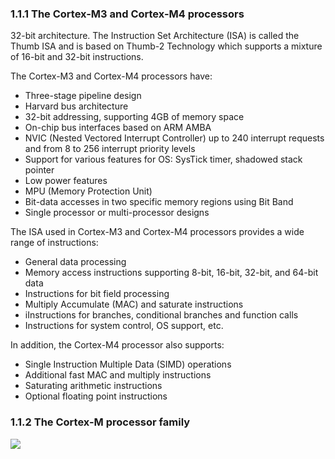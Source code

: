 <h3>1.1.1 The Cortex-M3 and Cortex-M4 processors</h3> 
<p>32-bit architecture. The Instruction Set Architecture (ISA) is called the Thumb ISA and is based on Thumb-2 Technology which supports a mixture of 16-bit and 32-bit instructions.</p>
<p>The Cortex-M3 and Cortex-M4 processors have:</p>
<ul>
  <li>Three-stage pipeline design</li>
  <li>Harvard bus architecture</li>
  <li>32-bit addressing, supporting 4GB of memory space</li>
  <li>On-chip bus interfaces based on ARM AMBA</li>
  <li>NVIC (Nested Vectored Interrupt Controller) up to 240 interrupt requests and from 8 to 256 interrupt priority levels</li>
  <li>Support for various features for OS: SysTick timer, shadowed stack pointer</li>
  <li>Low power features</li>
  <li>MPU (Memory Protection Unit) </li>
  <li>Bit-data accesses in two specific memory regions using Bit Band</li>
  <li>Single processor or multi-processor designs</li>
</ul>
<p>The ISA used in Cortex-M3 and Cortex-M4 processors provides a wide range of instructions:</p>
<ul>
  <li>General data processing</li>
  <li>Memory access instructions supporting 8-bit, 16-bit, 32-bit, and 64-bit data</li>
  <li>Instructions for bit field processing</li>
  <li>Multiply Accumulate (MAC) and saturate instructions</li>
  <li>iInstructions for branches, conditional branches and function calls</li>
  <li>Instructions for system control, OS support, etc.</li>
</ul>
<p>In addition, the Cortex-M4 processor also supports:</p>
<ul>
  <li>Single Instruction Multiple Data (SIMD) operations</li>
  <li>Additional fast MAC and multiply instructions</li>
  <li>Saturating arithmetic instructions</li>
  <li>Optional floating point instructions</li>
</ul>
<h3>1.1.2 The Cortex-M processor family</h3>
<img src="https://user-images.githubusercontent.com/57071897/152416457-e3fa6b5e-4fc6-4a7c-98fa-746cd6d7998d.png"></img>

